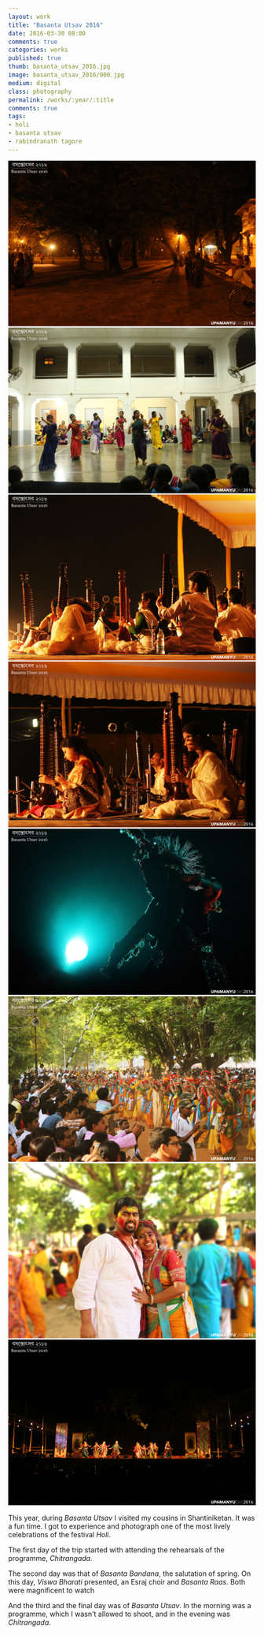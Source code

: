```yaml
---
layout: work
title: "Basanta Utsav 2016"
date: 2016-03-30 08:00
comments: true
categories: works
published: true
thumb: basanta_utsav_2016.jpg
image: basanta_utsav_2016/000.jpg
medium: digital
class: photography
permalink: /works/:year/:title
comments: true
tags:
- holi
- basanta utsav
- rabindranath tagore
---
```


<div class="fotorama" data-keyboard="true" data-arrows="true" data-click="true" data-swipe="true" data-autoplay="true" data-loop="true" data-allowfullscreen="native">
    <img src="/images/works/basanta_utsav_2016/01.jpg" alt="holi, basanta utsav, shantiniketan, viswa bharati" data-caption="Asram Complex">
    <img src="/images/works/basanta_utsav_2016/02.jpg" alt="holi, basanta utsav, shantiniketan, viswa bharati" data-caption="Chitrangada Rehearsals">
    <img src="/images/works/basanta_utsav_2016/03.jpg" alt="holi, basanta utsav, shantiniketan, viswa bharati" data-caption="Esraj Choir">
    <img src="/images/works/basanta_utsav_2016/04.jpg" alt="holi, basanta utsav, shantiniketan, viswa bharati" data-caption="Esraj Symphony">
    <img src="/images/works/basanta_utsav_2016/05.jpg" alt="holi, basanta utsav, shantiniketan, viswa bharati" data-caption="Krishna - Basanta Raas">
    <img src="/images/works/basanta_utsav_2016/06.jpg" alt="holi, basanta utsav, shantiniketan, viswa bharati" data-caption="Basanta Utsav Parikrama">
    <img src="/images/works/basanta_utsav_2016/07.jpg" alt="holi, basanta utsav, shantiniketan, viswa bharati" data-caption="My Sister and Me">
    <img src="/images/works/basanta_utsav_2016/08.jpg" alt="holi, basanta utsav, shantiniketan, viswa bharati, chitrangada" data-caption="Chitrangada">
</div>

This year, during _Basanta Utsav_ I visited my cousins in Shantiniketan. It was a fun time. I got to experience and photograph one of the most lively celebrations of the festival _Holi_.

The first day of the trip started with attending the rehearsals of the programme, _Chitrangada_.

The second day was that of _Basanta Bandana_, the salutation of spring. On this day, _Viswa Bharati_ presented, an Esraj choir and _Basanta Raas_. Both were magnificent to watch

And the third and the final day was of _Basanta Utsav_. In the morning was a programme, which I wasn't allowed to shoot, and in the evening was _Chitrangada_.